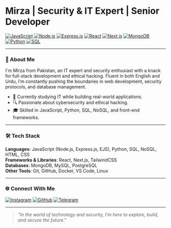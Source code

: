 # Mirza | Security & IT Expert | Senior Developer

[![JavaScript](https://img.shields.io/badge/JavaScript-ES6%2B-yellow.svg)](https://developer.mozilla.org/en-US/docs/Web/JavaScript)
[![Node.js](https://img.shields.io/badge/Node.js-16%2B-brightgreen.svg)](https://nodejs.org/)
[![Express.js](https://img.shields.io/badge/Express.js-4.0%2B-lightgrey.svg)](https://expressjs.com/)
[![React](https://img.shields.io/badge/React-17%2B-blue.svg)](https://reactjs.org/)
[![Next.js](https://img.shields.io/badge/Next.js-12%2B-black.svg)](https://nextjs.org/)
[![MongoDB](https://img.shields.io/badge/MongoDB-5.0-green.svg)](https://www.mongodb.com/)
[![Python](https://img.shields.io/badge/Python-3.9%2B-blue.svg)](https://www.python.org/)
[![SQL](https://img.shields.io/badge/SQL-PostgreSQL%2C%20MySQL-blue.svg)](https://www.postgresql.org/)

---

### 👋 About Me

I'm Mirza from Pakistan, an IT expert and security enthusiast with a knack for full-stack development and ethical hacking. Fluent in both English and Urdu, I’m constantly pushing the boundaries in web development, security protocols, and database management.

- 💼 Currently studying IT while building real-world applications.
- 🔍 Passionate about cybersecurity and ethical hacking.
- 🎓 Skilled in JavaScript, Python, SQL, NoSQL, and front-end frameworks.

---

### 🛠️ Tech Stack
**Languages**: JavaScript (Node.js, Express.js, EJS), Python, SQL, NoSQL, HTML, CSS  
**Frameworks & Libraries**: React, Next.js, TailwindCSS  
**Databases**: MongoDB, MySQL, PostgreSQL  
**Other Tools**: Git, GitHub, Docker, VS Code, Linux  

---

### 🌐 Connect With Me

[![Instagram](https://img.shields.io/badge/Instagram-%40durovism-ff69b4.svg?style=for-the-badge&logo=instagram)](https://instagram.com/durovism)
[![GitHub](https://img.shields.io/badge/GitHub-%40Lettable-333333.svg?style=for-the-badge&logo=github)](https://github.com/Lettable)
[![Telegram](https://img.shields.io/badge/Telegram-%40mirzyave-0088cc.svg?style=for-the-badge&logo=telegram)](https://t.me/mirzyave)

---

> *"In the world of technology and security, I'm here to explore, build, and secure the future."*
